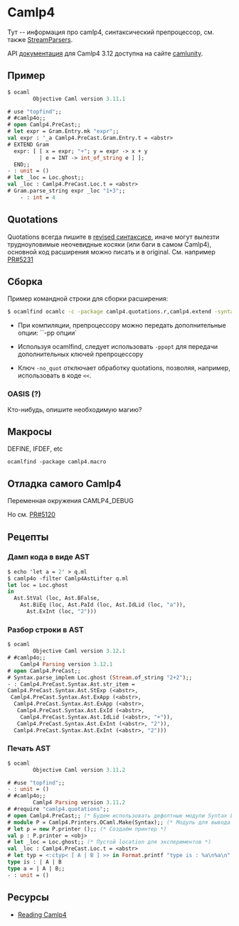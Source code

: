 Camlp4
======


Тут -- информация про camlp4, синтаксический препроцессор, см. также
    [StreamParsers](kamlo_wiki/blob/master/camlp4-StreamParsers.md).

API [документация](http://camlunity.ru/docs/camlp4) для Camlp4 3.12 доступна на
сайте [camlunity](http://camlunity.ru).


Пример
------

```ocaml
$ ocaml
        Objective Caml version 3.11.1

# use "topfind";;
# #camlp4o;;
# open Camlp4.PreCast;;
# let expr = Gram.Entry.mk "expr";;
val expr : '_a Camlp4.PreCast.Gram.Entry.t = <abstr>
# EXTEND Gram
  expr: [ [ x = expr; "+"; y = expr -> x + y
          | e = INT -> int_of_string e ] ];
  END;;
- : unit = ()
# let _loc = Loc.ghost;;
val _loc : Camlp4.PreCast.Loc.t = <abstr>
# Gram.parse_string expr _loc "1+3";;
    - : int = 4
```


Quotations
----------

Quotations всегда пишите в
[revised синтаксисе](kamlo_wiki/blob/master/RevisedSyntax.md), иначе могут
вылезти трудноуловимые неочевидные косяки (или баги в самом Camlp4), основной
код расширения можно писать и в original. См. например
[PR\#5231](http://caml.inria.fr/mantis/view.php?id=5231)


Сборка
------

Пример командной строки для сборки расширения:

```bash
$ ocamlfind ocamlc -c -package camlp4.quotations.r,camlp4.extend -syntax camlp4o pa_xxx.ml
```

* При компиляции, препроцессору можно передать дополнительные опции:
  ``-pp опции`
* Используя ocamlfind, следует использовать `-ppopt` для передачи дополнительных
  ключей препроцессору

* Ключ `-no_quot` отключает обработку quotations, позволяя, например,
  использовать в коде ``<<``.

### OASIS (?)

Кто-нибудь, опишите необходимую магию?


Макросы
-------

DEFINE, IFDEF, etc

`ocamlfind -package camlp4.macro`


Отладка самого Camlp4
----------------------

Переменная окружения CAMLP4\_DEBUG

Но см. [PR\#5120](http://caml.inria.fr/mantis/view.php?id=5120)


Рецепты
-------

### Дамп кода в виде AST

```ocaml
$ echo 'let a = 2' > q.ml
$ camlp4o -filter Camlp4AstLifter q.ml
let loc = Loc.ghost
in
  Ast.StVal (loc, Ast.BFalse,
    Ast.BiEq (loc, Ast.PaId (loc, Ast.IdLid (loc, "a")),
      Ast.ExInt (loc, "2")))
```

### Разбор строки в AST

```ocaml
$ ocaml
        Objective Caml version 3.12.1
# #camlp4o;;
    Camlp4 Parsing version 3.12.1
# open Camlp4.PreCast;;
# Syntax.parse_implem Loc.ghost (Stream.of_string "2+2");;
- : Camlp4.PreCast.Syntax.Ast.str_item =
Camlp4.PreCast.Syntax.Ast.StExp (<abstr>,
 Camlp4.PreCast.Syntax.Ast.ExApp (<abstr>,
  Camlp4.PreCast.Syntax.Ast.ExApp (<abstr>,
   Camlp4.PreCast.Syntax.Ast.ExId (<abstr>,
    Camlp4.PreCast.Syntax.Ast.IdLid (<abstr>, "+")),
   Camlp4.PreCast.Syntax.Ast.ExInt (<abstr>, "2")),
  Camlp4.PreCast.Syntax.Ast.ExInt (<abstr>, "2")))
```

### Печать AST

```ocaml
$ ocaml
        Objective Caml version 3.11.2

# #use "topfind";;
- : unit = ()
# #camlp4o;;
        Camlp4 Parsing version 3.11.2
# #require "camlp4.quotations";;
# open Camlp4.PreCast;; (* Будем использовать дефолтные модули Syntax Loc итд *)
# module P = Camlp4.Printers.OCaml.Make(Syntax);; (* Модуль для вывода в оригинальном синтаксисе *)
# let p = new P.printer ();; (* Создаём принтер *)
val p : P.printer = <obj>
# let _loc = Loc.ghost;; (* Пустой location для экспериментов *)
val _loc : Camlp4.PreCast.Loc.t = <abstr>
# let typ = <:ctyp< [ A | B ] >> in Format.printf "type is : %a\n%a\n" p#ctyp typ p#sig_item <:sig_item< type a = $typ$; >>;; (* содержимое quotation'ов в revised, а выводим в original! *)
type is : | A | B
type a = | A | B;;
- : unit = ()
```

Ресурсы
-------

* [Reading Camlp4](http://ambassadortothecomputers.blogspot.com/p/reading-camlp4.html)
